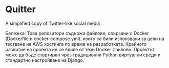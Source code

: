 # Quitter
A simplified copy of Twitter-like social media

Бележка: Това репозитори съдържа файлове, свързани с Docker (Dockerfile и docker-compose.yml),
които са били използвани за цели на тестване на AWS хостинга по време на разработката. 
Крайното развитие на проекта не се влияе от тези Docker файлове. 
Проектът може да бъде стартиран чрез традиционни Python виртуални среди и стандартно настройване на Django.
